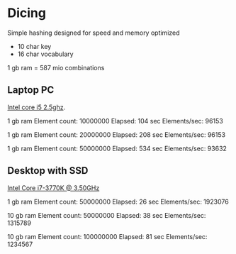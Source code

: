 Dicing
======

Simple hashing designed for speed and memory optimized

 * 10 char key
 * 16 char vocabulary

1 gb ram = 587 mio combinations


Laptop PC
---------

[Intel core i5 2.5ghz](http://www.cpubenchmark.net/cpu.php?cpu=Intel+Core+i5+520M+%40+2.40GHz).


1 gb ram
Element count: 10000000
Elapsed: 104 sec
Elements/sec: 96153

1 gb ram
Element count: 20000000
Elapsed: 208 sec
Elements/sec: 96153

1 gb ram
Element count: 50000000
Elapsed: 534 sec
Elements/sec: 93632



Desktop with SSD
----------------

[Intel Core i7-3770K @ 3.50GHz](http://www.cpubenchmark.net/cpu.php?cpu=Intel+Core+i7-3770K+%40+3.50GHz&id=2)

1 gb ram
Element count: 50000000
 Elapsed: 26 sec
Elements/sec: 1923076

10 gb ram
Element count: 50000000 Elapsed: 38 sec
Elements/sec: 1315789


10 gb ram
Element count: 100000000
Elapsed: 81 sec
Elements/sec: 1234567